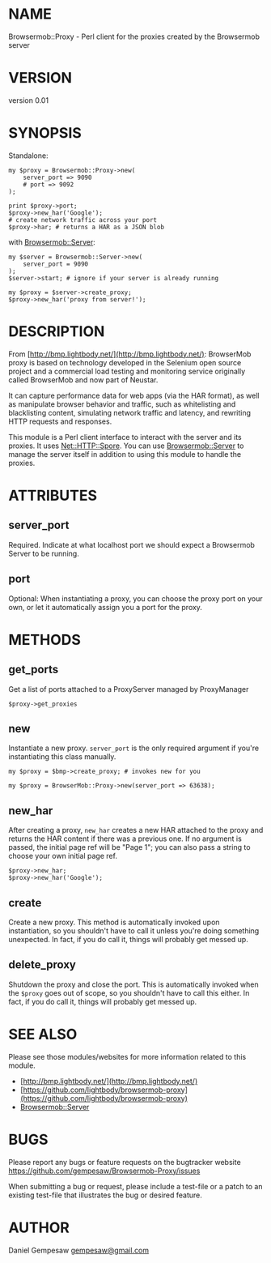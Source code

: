 # NAME

Browsermob::Proxy - Perl client for the proxies created by the Browsermob server

# VERSION

version 0.01

# SYNOPSIS

Standalone:

    my $proxy = Browsermob::Proxy->new(
        server_port => 9090
        # port => 9092
    );

    print $proxy->port;
    $proxy->new_har('Google');
    # create network traffic across your port
    $proxy->har; # returns a HAR as a JSON blob

with [Browsermob::Server](https://metacpan.org/pod/Browsermob::Server):

    my $server = Browsermob::Server->new(
        server_port = 9090
    );
    $server->start; # ignore if your server is already running

    my $proxy = $server->create_proxy;
    $proxy->new_har('proxy from server!');

# DESCRIPTION

From [http://bmp.lightbody.net/](http://bmp.lightbody.net/): BrowserMob proxy is based on
technology developed in the Selenium open source project and a
commercial load testing and monitoring service originally called
BrowserMob and now part of Neustar.

It can capture performance data for web apps (via the HAR format), as
well as manipulate browser behavior and traffic, such as whitelisting
and blacklisting content, simulating network traffic and latency, and
rewriting HTTP requests and responses.

This module is a Perl client interface to interact with the server and
its proxies. It uses [Net::HTTP::Spore](https://metacpan.org/pod/Net::HTTP::Spore). You can use
[Browsermob::Server](https://metacpan.org/pod/Browsermob::Server) to manage the server itself in addition to using
this module to handle the proxies.

# ATTRIBUTES

## server\_port

Required. Indicate at what localhost port we should expect a
Browsermob Server to be running.

## port

Optional: When instantiating a proxy, you can choose the proxy port on
your own, or let it automatically assign you a port for the proxy.

# METHODS

## get\_ports

Get a list of ports attached to a ProxyServer managed by ProxyManager

    $proxy->get_proxies

## new

Instantiate a new proxy. `server_port` is the only required argument
if you're instantiating this class manually.

    my $proxy = $bmp->create_proxy; # invokes new for you

    my $proxy = BrowserMob::Proxy->new(server_port => 63638);

## new\_har

After creating a proxy, `new_har` creates a new HAR attached to the
proxy and returns the HAR content if there was a previous one. If no
argument is passed, the initial page ref will be "Page 1"; you can
also pass a string to choose your own initial page ref.

    $proxy->new_har;
    $proxy->new_har('Google');

## create

Create a new proxy. This method is automatically invoked upon
instantiation, so you shouldn't have to call it unless you're doing
something unexpected. In fact, if you do call it, things will probably
get messed up.

## delete\_proxy

Shutdown the proxy and close the port. This is automatically invoked
when the `$proxy` goes out of scope, so you shouldn't have to call
this either. In fact, if you do call it, things will probably
get messed up.

# SEE ALSO

Please see those modules/websites for more information related to this module.

- [http://bmp.lightbody.net/](http://bmp.lightbody.net/)
- [https://github.com/lightbody/browsermob-proxy](https://github.com/lightbody/browsermob-proxy)
- [Browsermob::Server](https://metacpan.org/pod/Browsermob::Server)

# BUGS

Please report any bugs or feature requests on the bugtracker website
https://github.com/gempesaw/Browsermob-Proxy/issues

When submitting a bug or request, please include a test-file or a
patch to an existing test-file that illustrates the bug or desired
feature.

# AUTHOR

Daniel Gempesaw <gempesaw@gmail.com>
